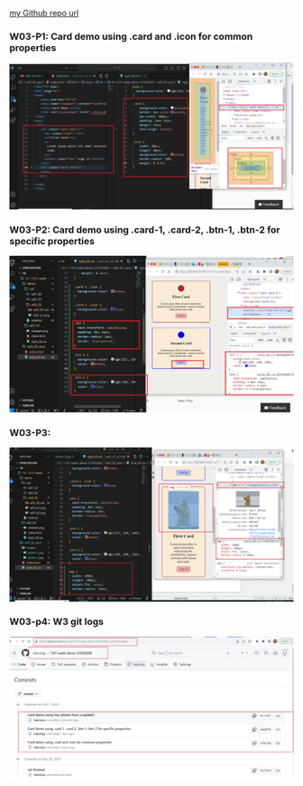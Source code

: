 [my Github repo url](https://github.com/ixkeninja/1121-sweb-demo-212410202)

### W03-P1: Card demo using .card and .icon for common properties

![](w03-p1.png)

### W03-P2: Card demo using .card-1, .card-2, .btn-1, .btn-2 for specific properties

![](w03-p2.png)

### W03-P3: 

![](w03-p3.png)

### W03-p4: W3 git logs

![](w03-p4.png)
